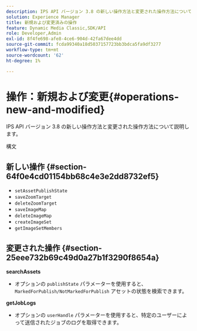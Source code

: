 ```yaml
---
description: IPS API バージョン 3.8 の新しい操作方法と変更された操作方法について説明します。
solution: Experience Manager
title: 新規および変更済みの操作
feature: Dynamic Media Classic,SDK/API
role: Developer,Admin
exl-id: 8f4fe698-afe8-4ce6-904d-42fa67dee4dd
source-git-commit: fcda99340a18d5037157723bb3bdca5fa9df3277
workflow-type: tm+mt
source-wordcount: '62'
ht-degree: 1%

---
```


# 操作：新規および変更{#operations-new-and-modified}

IPS API バージョン 3.8 の新しい操作方法と変更された操作方法について説明します。

構文

## 新しい操作 {#section-64f0e4cd01154bb68c4e3e2dd8732ef5}

* `setAssetPublishState`
* `saveZoomTarget`
* `deleteZoomTarget`
* `saveImageMap`
* `deleteImageMap`
* `createImageSet`
* `getImageSetMembers`

## 変更された操作 {#section-25eee732b69c49d0a27b1f3290f8654a}

**searchAssets**

* オプションの `publishState` パラメーターを使用すると、`MarkedForPublish/NotMarkedForPublish` アセットの状態を検索できます。

**getJobLogs**

* オプションの `userHandle` パラメーターを使用すると、特定のユーザーによって送信されたジョブのログを取得できます。

